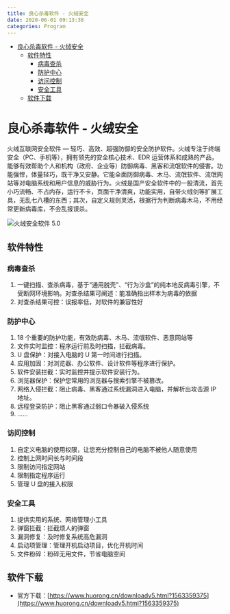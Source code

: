 ```yaml
---
title: 良心杀毒软件 - 火绒安全
date: 2020-06-01 09:13:38
categories: Program
---
```


<!-- more -->

<!-- TOC -->

- [良心杀毒软件 - 火绒安全](#良心杀毒软件---火绒安全)
  - [软件特性](#软件特性)
    - [病毒查杀](#病毒查杀)
    - [防护中心](#防护中心)
    - [访问控制](#访问控制)
    - [安全工具](#安全工具)
  - [软件下载](#软件下载)

<!-- /TOC -->

<a id="markdown-良心杀毒软件---火绒安全" name="良心杀毒软件---火绒安全"></a>

# 良心杀毒软件 - 火绒安全

火绒互联网安全软件 — 轻巧、高效、超强防御的安全防护软件。火绒专注于终端安全（PC、手机等），拥有领先的安全核心技术、EDR 运营体系和成熟的产品，能够有效帮助个人和机构（政府、企业等）防御病毒、黑客和流氓软件的侵害。功能强悍，体量轻巧，既干净又安静。它能全面防御病毒、木马、流氓软件、流氓网站等对电脑系统和用户信息的威胁行为。火绒是国产安全软件中的一股清流，首先小巧流畅、不占内存，运行不卡，页面干净清爽，功能实用，自带火绒剑等扩展工具，无乱七八槽的东西；其次，自定义规则灵活，根据行为判断病毒木马，不用经常更新病毒库，不会乱报误杀。

![火绒安全软件 5.0](https://www.huorong.cn/assets/v5/images/terminalIndex.gif)

<a id="markdown-软件特性" name="软件特性"></a>

## 软件特性

<a id="markdown-病毒查杀" name="病毒查杀"></a>

### 病毒查杀

1. 一键扫描、查杀病毒，基于“通用脱壳”、“行为沙盒”的纯本地反病毒引擎，不受断网环境影响。对查杀结果可阐述：能准确指出样本为病毒的依据
2. 对查杀结果可控：误报率低，对软件的兼容性好

<a id="markdown-防护中心" name="防护中心"></a>

### 防护中心

1. 18 个重要的防护功能，有效防病毒、木马、流氓软件、恶意网站等
2. 文件实时监控：程序运行前及时扫描，拦截病毒。
3. U 盘保护：对接入电脑的 U 第一时间进行扫描。
4. 应用加固：对浏览器、办公软件、设计软件等程序进行保护。
5. 软件安装拦截：实时监控并提示软件安装行为。
6. 浏览器保护：保护您常用的浏览器与搜索引擎不被篡改。
7. 网络入侵拦截：阻止病毒、黑客通过系统漏洞进入电脑，并解析出攻击源 IP 地址。
8. 远程登录防护：阻止黑客通过弱口令暴破入侵系统
9. ......

<a id="markdown-访问控制" name="访问控制"></a>

### 访问控制

1. 自定义电脑的使用权限，让您充分控制自己的电脑不被他人随意使用
2. 控制上网时间长与时间段
3. 限制访问指定网站
4. 限制指定程序运行
5. 管理 U 盘的接入权限

<a id="markdown-安全工具" name="安全工具"></a>

### 安全工具

1. 提供实用的系统、网络管理小工具
2. 弹窗拦截：拦截烦人的弹窗
3. 漏洞修复：及时修复系统高危漏洞
4. 启动项管理：管理开机启动项目，优化开机时间
5. 文件粉碎：粉碎无用文件，节省电脑空间

<a id="markdown-软件下载" name="软件下载"></a>

## 软件下载

- 官方下载：[https://www.huorong.cn/downloadv5.html?1563359375](https://www.huorong.cn/downloadv5.html?1563359375)
